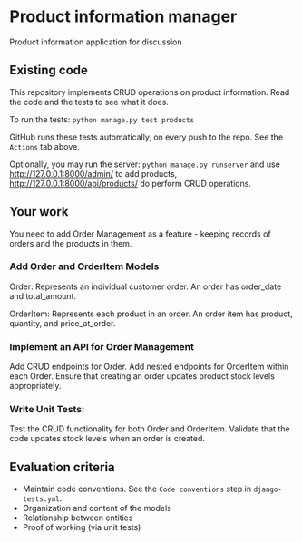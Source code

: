 # Product information manager

Product information application for discussion

## Existing code

This repository implements CRUD operations on product information. Read the code and the tests to see what it does.

To run the tests: `python manage.py test products`

GitHub runs these tests automatically, on every push to the repo. See the `Actions` tab above.

Optionally, you may run the server: `python manage.py runserver` and use http://127.0.0.1:8000/admin/ to add products, http://127.0.0.1:8000/api/products/ do perform CRUD operations.

## Your work

You need to add Order Management as a feature - keeping records of orders and the products in them.

### Add Order and OrderItem Models

Order: Represents an individual customer order. An order has order_date and total_amount.

OrderItem: Represents each product in an order. An order item has product, quantity, and price_at_order.

### Implement an API for Order Management

Add CRUD endpoints for Order. Add nested endpoints for OrderItem within each Order.
Ensure that creating an order updates product stock levels appropriately.

### Write Unit Tests:

Test the CRUD functionality for both Order and OrderItem.
Validate that the code updates stock levels when an order is created.

## Evaluation criteria

- Maintain code conventions. See the `Code conventions` step in `django-tests.yml`.
- Organization and content of the models
- Relationship between entities
- Proof of working (via unit tests)
